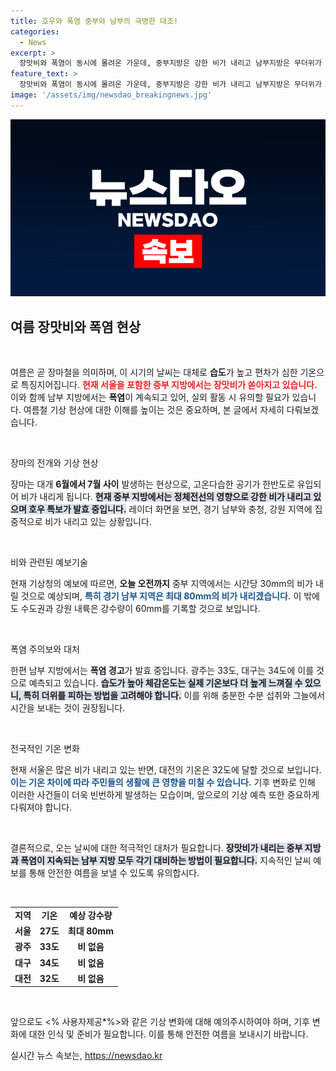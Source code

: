 ```yaml
---
title: 호우와 폭염 중부와 남부의 극명한 대조!
categories:
  - News
excerpt: >
  장맛비와 폭염이 동시에 몰려온 가운데, 중부지방은 강한 비가 내리고 남부지방은 무더위가 기승을 부립니다. 서울은 최대 80mm의 비가 예고되며, 대구는 체감온도가 35도를 넘는 더위로 불쾌지수가 상승할 전망입니다. 
feature_text: >
  장맛비와 폭염이 동시에 몰려온 가운데, 중부지방은 강한 비가 내리고 남부지방은 무더위가 기승을 부립니다. 서울은 최대 80mm의 비가 예고되며, 대구는 체감온도가 35도를 넘는 더위로 불쾌지수가 상승할 전망입니다. 
image: '/assets/img/newsdao_breakingnews.jpg'
---
```


<p><img src="/assets/img/newsdao_breakingnews.jpg" alt="pcversion 속보" /></p>

<h2 data-ke-size="size26">여름 장맛비와 폭염 현상</h2>

<p data-ke-size="size16">&nbsp;</p>

<p>여름은 곧 장마철을 의미하며, 이 시기의 날씨는 대체로 <b>습도</b>가 높고 편차가 심한 기온으로 특징지어집니다. <b><span style="color: #ee2323;">현재 서울을 포함한 중부 지방에서는 장맛비가 쏟아지고 있습니다.</span></b> 이와 함께 남부 지방에서는 <b>폭염</b>이 계속되고 있어, 실외 활동 시 유의할 필요가 있습니다. 여름철 기상 현상에 대한 이해를 높이는 것은 중요하며, 본 글에서 자세히 다뤄보겠습니다.</p>

<p data-ke-size="size16">&nbsp;</p>

<p>장마의 전개와 기상 현상</p>

<p>장마는 대개 <b>6월에서 7월 사이</b> 발생하는 현상으로, 고온다습한 공기가 한반도로 유입되어 비가 내리게 됩니다. <b><span style="background-color: #21538527;">현재 중부 지방에서는 정체전선의 영향으로 강한 비가 내리고 있으며 호우 특보가 발효 중입니다.</span></b> 레이더 화면을 보면, 경기 남부와 충청, 강원 지역에 집중적으로 비가 내리고 있는 상황입니다.</p>

<p data-ke-size="size16">&nbsp;</p>

<p>비와 관련된 예보기술</p>

<p>현재 기상청의 예보에 따르면, <b>오늘 오전까지</b> 중부 지역에서는 시간당 30mm의 비가 내릴 것으로 예상되며, <b><span style="color: #1a5490;">특히 경기 남부 지역은 최대 80mm의 비가 내리겠습니다.</span></b> 이 밖에도 수도권과 강원 내륙은 강수량이 60mm를 기록할 것으로 보입니다.</p>

<p data-ke-size="size16">&nbsp;</p>

<p>폭염 주의보와 대처</p>

<p>한편 남부 지방에서는 <b>폭염 경고</b>가 발효 중입니다. 광주는 33도, 대구는 34도에 이를 것으로 예측되고 있습니다. <b><span style="background-color: #21538527;">습도가 높아 체감온도는 실제 기온보다 더 높게 느껴질 수 있으니, 특히 더위를 피하는 방법을 고려해야 합니다.</span></b> 이를 위해 충분한 수분 섭취와 그늘에서 시간을 보내는 것이 권장됩니다.</p>

<p data-ke-size="size16">&nbsp;</p>

<p>전국적인 기온 변화</p>

<p>현재 서울은 많은 비가 내리고 있는 반면, 대전의 기온은 32도에 달할 것으로 보입니다. <b><span style="color: #1a5490;">이는 기온 차이에 따라 주민들의 생활에 큰 영향을 미칠 수 있습니다.</span></b> 기후 변화로 인해 이러한 사건들이 더욱 빈번하게 발생하는 모습이며, 앞으로의 기상 예측 또한 중요하게 다뤄져야 합니다.</p>

<p data-ke-size="size16">&nbsp;</p>

<p>결론적으로, 오는 날씨에 대한 적극적인 대처가 필요합니다. <b><span style="background-color: #21538527;">장맛비가 내리는 중부 지방과 폭염이 지속되는 남부 지방 모두 각기 대비하는 방법이 필요합니다.</span></b> 지속적인 날씨 예 보를 통해 안전한 여름을 보낼 수 있도록 유의합시다. </p>

<p data-ke-size="size16">&nbsp;</p>

<table style="width: 100%;">
<tr>
<td style="text-align: center; height: 17px;"><b>지역</b></td>
<td style="text-align: center; height: 17px;"><b>기온</b></td>
<td style="text-align: center; height: 17px;"><b>예상 강수량</b></td>
</tr>
<tr>
<td style="text-align: center; height: 17px;"><b>서울</b></td>
<td style="text-align: center; height: 17px;"><b>27도</b></td>
<td style="text-align: center; height: 17px;"><b>최대 80mm</b></td>
</tr>
<tr>
<td style="text-align: center; height: 17px;"><b>광주</b></td>
<td style="text-align: center; height: 17px;"><b>33도</b></td>
<td style="text-align: center; height: 17px;"><b>비 없음</b></td>
</tr>
<tr>
<td style="text-align: center; height: 17px;"><b>대구</b></td>
<td style="text-align: center; height: 17px;"><b>34도</b></td>
<td style="text-align: center; height: 17px;"><b>비 없음</b></td>
</tr>
<tr>
<td style="text-align: center; height: 17px;"><b>대전</b></td>
<td style="text-align: center; height: 17px;"><b>32도</b></td>
<td style="text-align: center; height: 17px;"><b>비 없음</b></td>
</tr>
</table>

<p data-ke-size="size16">&nbsp;</p> 

<p>앞으로도 &lt;% 사용자제공*%&gt;와 같은 기상 변화에 대해 예의주시하여야 하며, 기후 변화에 대한 인식 및 준비가 필요합니다. 이를 통해 안전한 여름을 보내시기 바랍니다.</p>
실시간 뉴스 속보는, <a href="https://newsdao.kr" rel="dofollow">https://newsdao.kr</a>


